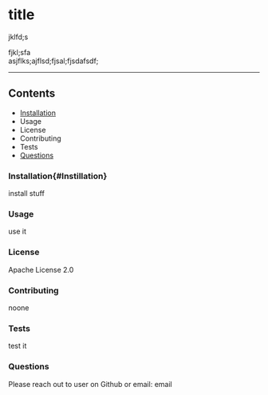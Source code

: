 # title

jklfd;s  
  
  
fjkl;sfa  
asjflks;ajflsd;fjsal;fjsdafsdf;

---
## Contents
- [Installation](#Instillation) 
- Usage
- License
- Contributing
- Tests
- [Questions](#Questions)

### Installation{#Instillation}
install stuff

### Usage
use it 

### License
Apache License 2.0

### Contributing
noone

### Tests
test it

### Questions
Please reach out to user on Github or email: email


